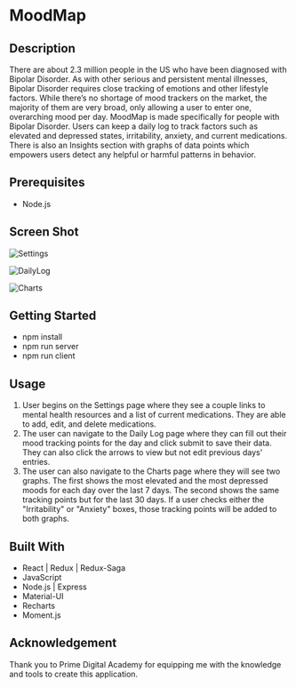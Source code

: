 # MoodMap

## Description

There are about 2.3 million people in the US who have been diagnosed with Bipolar Disorder. As with other serious and persistent mental illnesses, Bipolar Disorder requires close tracking of emotions and other lifestyle factors. While there’s no shortage of mood trackers on the market, the majority of them are very broad, only allowing a user to enter one, overarching mood per day. MoodMap is made specifically for people with Bipolar Disorder. Users can keep a daily log to track factors such as elevated and depressed states, irritability, anxiety, and current medications. There is also an Insights section with graphs of data points which empowers users detect any helpful or harmful patterns in behavior.

## Prerequisites
- Node.js

## Screen Shot
![Settings](./src/images/Settings.png)

![DailyLog](./src/images/DailyLog.png)

![Charts](./src/images/BaseCharts.png)

## Getting Started
- npm install
- npm run server
- npm run client

## Usage
1. User begins on the Settings page where they see a couple links to mental health resources and a list of current medications. They are able to add, edit, and delete medications.
2. The user can navigate to the Daily Log page where they can fill out their mood tracking points for the day and click submit to save their data. They can also click the arrows to view but not edit previous days' entries.
3. The user can also navigate to the Charts page where they will see two graphs. The first shows the most elevated and the most depressed moods for each day over the last 7 days. The second shows the same tracking points but for the last 30 days. If a user checks either the "Irritability" or "Anxiety" boxes, those tracking points will be added to both graphs.

## Built With
- React | Redux | Redux-Saga
- JavaScript
- Node.js | Express
- Material-UI
- Recharts
- Moment.js

## Acknowledgement
Thank you to Prime Digital Academy for equipping me with the knowledge and tools to create this application.
